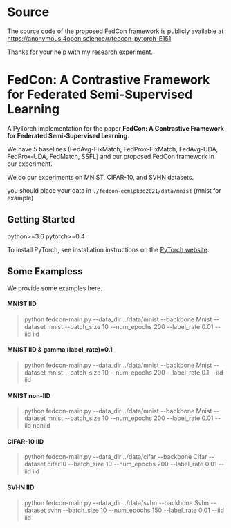 # Source
The source code of the proposed FedCon framework is publicly available
at https://anonymous.4open.science/r/fedcon-pytorch-E151

Thanks for your help with my research experiment.


# FedCon: A Contrastive Framework for Federated Semi-Supervised Learning
A PyTorch implementation for the paper **FedCon: A Contrastive Framework for Federated Semi-Supervised Learning**.

We have 5 baselines (FedAvg-FixMatch, FedProx-FixMatch, FedAvg-UDA, FedProx-UDA, FedMatch, SSFL) and our proposed FedCon framework in our experiment.

We do our experiments on MNIST, CIFAR-10, and SVHN datasets.

you should place your data in `./fedcon-ecmlpkdd2021/data/mnist` (mnist for example)



## Getting Started

python>=3.6
pytorch>=0.4

To install PyTorch, see installation instructions on the [PyTorch website](https://pytorch.org/get-started/locally).



## Some Exampless

We provide some examples here.



#### MNIST IID

> python fedcon-main.py --data_dir ../data/mnist --backbone Mnist --dataset mnist --batch_size 10 --num_epochs 200 --label_rate 0.01 --iid iid

#### MNIST IID & gamma (label_rate)=0.1

> python fedcon-main.py --data_dir ../data/mnist --backbone Mnist --dataset mnist --batch_size 10 --num_epochs 200 --label_rate 0.1 --iid iid

#### MNIST non-IID

> python fedcon-main.py --data_dir ../data/mnist --backbone Mnist --dataset mnist --batch_size 10 --num_epochs 200 --label_rate 0.01 --iid noniid

#### CIFAR-10 IID

> python fedcon-main.py --data_dir ../data/cifar --backbone Cifar --dataset cifar10 --batch_size 10 --num_epochs 200 --label_rate 0.01 --iid iid

#### SVHN IID

> python fedcon-main.py --data_dir ../data/svhn --backbone Svhn --dataset svhn --batch_size 10 --num_epochs 150 --label_rate 0.01 --iid iid



